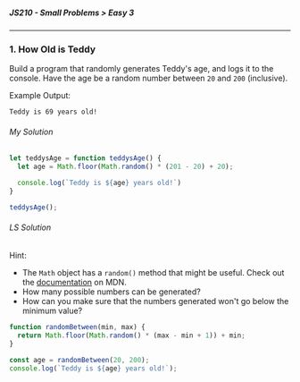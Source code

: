 ##### JS210 - Small Problems > Easy 3

---

### 1. How Old is Teddy

Build a program that randomly generates Teddy's age, and logs it to the console. Have the age be a random number between `20` and `200` (inclusive).  

Example Output:

```
Teddy is 69 years old!
```

###### My Solution

```javascript
let teddysAge = function teddysAge() {
  let age = Math.floor(Math.random() * (201 - 20) + 20);

  console.log(`Teddy is ${age} years old!`)
}

teddysAge();
```

###### LS Solution

Hint:

- The `Math` object has a `random()` method that might be useful. Check out the [documentation](https://developer.mozilla.org/en-US/docs/Web/JavaScript/Reference/Global_Objects/Math/random) on MDN.
- How many possible numbers can be generated?
- How can you make sure that the numbers generated won't go below the minimum value?

```javascript
function randomBetween(min, max) {
  return Math.floor(Math.random() * (max - min + 1)) + min;
}

const age = randomBetween(20, 200);
console.log(`Teddy is ${age} years old!`);
```

